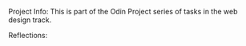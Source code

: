 Project Info:
This is part of the Odin Project series of tasks in the web design track.

Reflections: